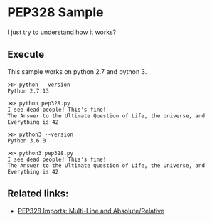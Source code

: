 # PEP328 Sample

I just try to understand how it works?

## Execute

This sample works on python 2.7 and python 3.

```
⋊> python --version
Python 2.7.13

⋊> python pep328.py
I see dead people! This's fine!
The Answer to the Ultimate Question of Life, the Universe, and Everything is 42
 
⋊> python3 --version
Python 3.6.0

⋊> python3 pep328.py
I see dead people! This's fine!
The Answer to the Ultimate Question of Life, the Universe, and Everything is 42
```

## Related links:

* [PEP328 Imports: Multi-Line and Absolute/Relative](https://www.python.org/dev/peps/pep-0328/)